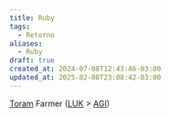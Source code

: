 ```yaml
---
title: Ruby
tags:
  - Retorno
aliases:
  - Ruby
draft: true
created_at: 2024-07-08T12:43:46-03:00
updated_at: 2025-02-08T23:08:42-03:00
---
```


[Toram](content/entrada/2024/07/26/Toram.md)
Farmer ([LUK](content/entrada/2024/07/09/Toram_LUK.md) > [AGI](content/entrada/2024/07/09/Toram_AGI.md))